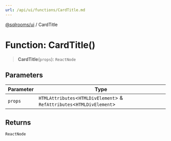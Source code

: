 ```yaml
---
url: /api/ui/functions/CardTitle.md
---
```

[@sqlrooms/ui](../index.md) / CardTitle

# Function: CardTitle()

> **CardTitle**(`props`): `ReactNode`

## Parameters

| Parameter | Type |
| ------ | ------ |
| `props` | `HTMLAttributes`<`HTMLDivElement`> & `RefAttributes`<`HTMLDivElement`> |

## Returns

`ReactNode`
